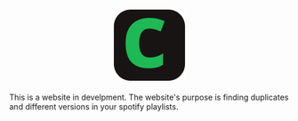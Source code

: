 <h4 align="center">
  
  
![](public/check.svg)
  
</h4>

This is a website in develpment.
The website's purpose is finding duplicates and different versions in your spotify playlists.
